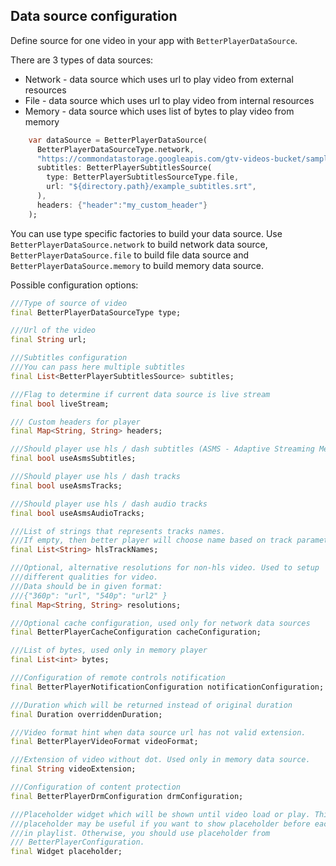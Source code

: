 ## Data source configuration 
Define source for one video in your app with `BetterPlayerDataSource`. 

There are 3 types of data sources:
* Network - data source which uses url to play video from external resources
* File - data source which uses url to play video from internal resources
* Memory - data source which uses list of bytes to play video from memory
```dart
    var dataSource = BetterPlayerDataSource(
      BetterPlayerDataSourceType.network,
      "https://commondatastorage.googleapis.com/gtv-videos-bucket/sample/ForBiggerBlazes.mp4",
      subtitles: BetterPlayerSubtitlesSource(
        type: BetterPlayerSubtitlesSourceType.file,
        url: "${directory.path}/example_subtitles.srt",
      ),
      headers: {"header":"my_custom_header"}
    );
```

You can use type specific factories to build your data source.
Use `BetterPlayerDataSource.network` to build network data source, `BetterPlayerDataSource.file` to build file data source and `BetterPlayerDataSource.memory` to build memory data source.

Possible configuration options:
```dart
///Type of source of video
final BetterPlayerDataSourceType type;

///Url of the video
final String url;

///Subtitles configuration
///You can pass here multiple subtitles
final List<BetterPlayerSubtitlesSource> subtitles;

///Flag to determine if current data source is live stream
final bool liveStream;

/// Custom headers for player
final Map<String, String> headers;

///Should player use hls / dash subtitles (ASMS - Adaptive Streaming Media Sources).
final bool useAsmsSubtitles;

///Should player use hls / dash tracks
final bool useAsmsTracks;

///Should player use hls / dash audio tracks
final bool useAsmsAudioTracks;

///List of strings that represents tracks names.
///If empty, then better player will choose name based on track parameters
final List<String> hlsTrackNames;

///Optional, alternative resolutions for non-hls video. Used to setup
///different qualities for video.
///Data should be in given format:
///{"360p": "url", "540p": "url2" }
final Map<String, String> resolutions;

///Optional cache configuration, used only for network data sources
final BetterPlayerCacheConfiguration cacheConfiguration;

///List of bytes, used only in memory player
final List<int> bytes;

///Configuration of remote controls notification
final BetterPlayerNotificationConfiguration notificationConfiguration;

///Duration which will be returned instead of original duration
final Duration overriddenDuration;

///Video format hint when data source url has not valid extension.
final BetterPlayerVideoFormat videoFormat;

///Extension of video without dot. Used only in memory data source.
final String videoExtension;

///Configuration of content protection
final BetterPlayerDrmConfiguration drmConfiguration;

///Placeholder widget which will be shown until video load or play. This
///placeholder may be useful if you want to show placeholder before each video
///in playlist. Otherwise, you should use placeholder from
/// BetterPlayerConfiguration.
final Widget placeholder;
```